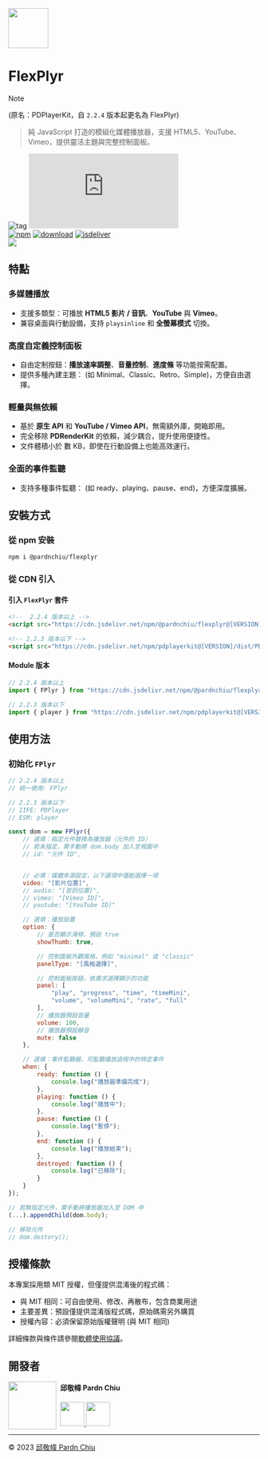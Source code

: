 <img src="https://flexplyr.pardn.io/static/image/logo.png" width=80>

# FlexPlyr

> [!NOTE]
> (原名：PDPlayerKit，自 `2.2.4` 版本起更名為 FlexPlyr)

> 純 JavaScript 打造的模組化媒體播放器，支援 HTML5、YouTube、Vimeo，提供靈活主題與完整控制面板。

![tag](https://img.shields.io/badge/tag-JavaScript%20Library-bb4444) 
![size](https://img.shields.io/github/size/pardnchiu/FlexPlyr/dist%2FFlexPlyr.js)<br>
[![npm](https://img.shields.io/npm/v/@pardnchiu/flexplyr)](https://www.npmjs.com/package/@pardnchiu/flexplyr)
[![download](https://img.shields.io/npm/dm/@pardnchiu/flexplyr)](https://www.npmjs.com/package/@pardnchiu/flexplyr)
[![jsdeliver](https://img.shields.io/jsdelivr/npm/hm/@pardnchiu/flexplyr)](https://www.jsdelivr.com/package/npm/@pardnchiu/flexplyr)<br>
[![](https://img.shields.io/badge/read-English%20Version-ffffff)](https://github.com/pardnchiu/FlexPlyr/blob/main/README.md)

## 特點

### 多媒體播放
- 支援多類型：可播放 **HTML5 影片 / 音訊**、**YouTube** 與 **Vimeo**。
- 兼容桌面與行動設備，支持 `playsinline` 和 **全螢幕模式** 切換。

### 高度自定義控制面板
- 自由定制按鈕：**播放速率調整**、**音量控制**、**進度條** 等功能按需配置。
- 提供多種內建主題： (如 Minimal、Classic、Retro、Simple)，方便自由選擇。

### 輕量與無依賴
- 基於 **原生 API** 和 **YouTube / Vimeo API**，無需額外庫，開箱即用。
- 完全移除 **PDRenderKit** 的依賴，減少耦合，提升使用便捷性。
- 文件體積小於 數 KB，即使在行動設備上也能高效運行。

### 全面的事件監聽
- 支持多種事件監聽： (如 ready、playing、pause、end)，方便深度擴展。

## 安裝方式

### 從 npm 安裝
```bash
npm i @pardnchiu/flexplyr
```

### 從 CDN 引入

#### 引入 `FlexPlyr` 套件
```html
<!--  2.2.4 版本以上 -->
<script src="https://cdn.jsdelivr.net/npm/@pardnchiu/flexplyr@[VERSION]/dist/FlexPlyr.js"></script>

<!-- 2.2.3 版本以下 -->
<script src="https://cdn.jsdelivr.net/npm/pdplayerkit@[VERSION]/dist/PDPlayerKit.js"></script>
```

#### Module 版本
```javascript
// 2.2.4 版本以上
import { FPlyr } from "https://cdn.jsdelivr.net/npm/@pardnchiu/flexplyr@[VERSION]/dist/FlexPlyr.esm.js";

// 2.2.3 版本以下
import { player } from "https://cdn.jsdelivr.net/npm/pdplayerkit@[VERSION]/dist/PDPlayerKit.module.js";
```

## 使用方法

### 初始化 `FPlyr`
```Javascript
// 2.2.4 版本以上
// 統一使用: FPlyr

// 2.2.3 版本以下
// IIFE: PDPlayer
// ESM: player

const dom = new FPlyr({
    // 選填：指定元件替換為播放器（元件的 ID）
    // 若未指定，需手動將 dom.body 加入至視圖中
    // id: "元件 ID",


    // 必填：媒體來源設定，以下選項中僅能選擇一項
    video: "[影片位置]",
    // audio: "[音訊位置]",
    // vimeo: "[Vimeo ID]",
    // youtube: "[YouTube ID]"

    // 選填：播放設置
    option: {   
        // 是否顯示滑桿，預設 true
        showThumb: true,

        // 控制面板外觀風格，例如 "minimal" 或 "classic"
        panelType: "[風格選擇]",

        // 控制面板按鈕，依需求選擇顯示的功能
        panel: [
            "play", "progress", "time", "timeMini", 
            "volume", "volumeMini", "rate", "full"
        ],
        // 播放器預設音量
        volume: 100,
        // 播放器預設靜音
        mute: false
    },

    // 選填：事件監聽器，可監聽播放過程中的特定事件
    when: {
        ready: function () {
            console.log("播放器準備完成");
        },
        playing: function () {
            console.log("播放中");
        },
        pause: function () {
            console.log("暫停");
        },
        end: function () {
            console.log("播放結束");
        },
        destroyed: function () {
            console.log("已移除");
        }
    }
});

// 若無指定元件，需手動將播放器加入至 DOM 中
(...).appendChild(dom.body);

// 移除元件
// dom.destory();
```

## 授權條款

本專案採用類 MIT 授權，但僅提供混淆後的程式碼：
- 與 MIT 相同：可自由使用、修改、再散布，包含商業用途
- 主要差異：預設僅提供混淆版程式碼，原始碼需另外購買
- 授權內容：必須保留原始版權聲明 (與 MIT 相同)

詳細條款與條件請參閱[軟體使用協議](https://github.com/pardnchiu/FlexPlyr/blob/main/LICENSE)。

## 開發者

<img src="https://avatars.githubusercontent.com/u/25631760" align="left" width="96" height="96" style="margin-right: 0.5rem;">

<h4 style="padding-top: 0">邱敬幃 Pardn Chiu</h4>

<a href="mailto:dev@pardn.io" target="_blank">
    <img src="https://pardn.io/image/email.svg" width="48" height="48">
</a> <a href="https://linkedin.com/in/pardnchiu" target="_blank">
    <img src="https://pardn.io/image/linkedin.svg" width="48" height="48">
</a>

***

©️ 2023 [邱敬幃 Pardn Chiu](https://pardn.io)
